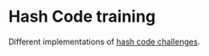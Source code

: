 # Hash Code training
Different implementations of [hash code challenges](https://hashcode.withgoogle.com/).
